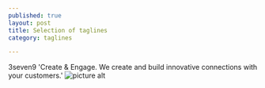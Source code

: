 ```yaml
---
published: true
layout: post
title: Selection of taglines
category: taglines

---
```


3seven9 
'Create & Engage. We create and build innovative connections with your customers.'
![picture alt](http://i.imgur.com/o1cdteE.png)





